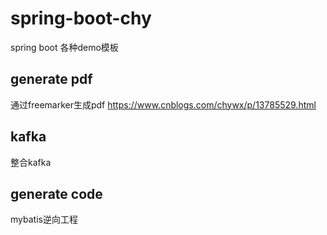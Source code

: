 # spring-boot-chy
spring boot 各种demo模板


## generate pdf
通过freemarker生成pdf
https://www.cnblogs.com/chywx/p/13785529.html

## kafka
整合kafka


## generate code
mybatis逆向工程